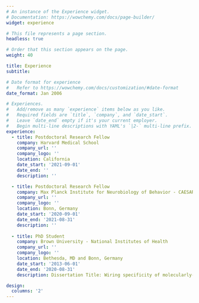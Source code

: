 ```yaml
---
# An instance of the Experience widget.
# Documentation: https://wowchemy.com/docs/page-builder/
widget: experience

# This file represents a page section.
headless: true

# Order that this section appears on the page.
weight: 40

title: Experience
subtitle:

# Date format for experience
#   Refer to https://wowchemy.com/docs/customization/#date-format
date_format: Jan 2006

# Experiences.
#   Add/remove as many `experience` items below as you like.
#   Required fields are `title`, `company`, and `date_start`.
#   Leave `date_end` empty if it's your current employer.
#   Begin multi-line descriptions with YAML's `|2-` multi-line prefix.
experience:
  - title: Postdoctoral Research Fellow
    company: Harvard Medical School
    company_url: ''
    company_logo: ''
    location: California
    date_start: '2021-09-01'
    date_end: ''
    description: ''

  - title: Postdoctoral Research Fellow
    company: Max Planck Institute for Neurobiology of Behavior - CAESAR
    company_url: ''
    company_logo: ''
    location: Bonn, Germany
    date_start: '2020-09-01'
    date_end: '2021-08-31'
    description: ''
        
  - title: PhD Student
    company: Brown University - National Institutes of Health
    company_url: ''
    company_logo: ''
    location: Bethesda, MD and Bonn, Germany
    date_start: '2013-06-01'
    date_end: '2020-08-31'
    description: Dissertation Title: Wiring specificity of molecularly-distinct interneurons in the mouse olfactory bulb.

design:
  columns: '2'
---
```

